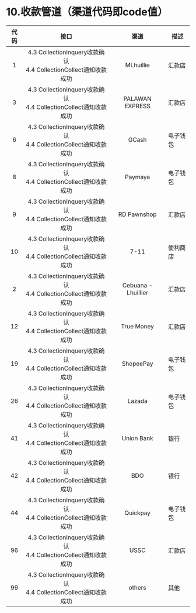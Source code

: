 # 10.收款管道（渠道代码即code值）

| 代码                       |   接口    | 渠道    |描述|
| :-------------------------: | :----------------------------------------: |:-----:| --------------------------------| 
|1|4.3 CollectionInquery收款确认 <br> 4.4 CollectionCollect通知收款成功|MLhuillie| 汇款店|
|3|4.3 CollectionInquery收款确认 <br> 4.4 CollectionCollect通知收款成功|PALAWAN EXPRESS| 汇款店|  
|6|4.3 CollectionInquery收款确认 <br> 4.4 CollectionCollect通知收款成功|GCash|电子钱包|  
|8|4.3 CollectionInquery收款确认 <br> 4.4 CollectionCollect通知收款成功|Paymaya|电子钱包|
|9|4.3 CollectionInquery收款确认 <br> 4.4 CollectionCollect通知收款成功|RD Pawnshop|汇款店|
|10|4.3 CollectionInquery收款确认 <br> 4.4 CollectionCollect通知收款成功|7-11|便利商店|
|2|4.3 CollectionInquery收款确认 <br> 4.4 CollectionCollect通知收款成功|Cebuana - Lhuillier|汇款店|
|12|4.3 CollectionInquery收款确认 <br> 4.4 CollectionCollect通知收款成功|True Money|汇款店|
|19|4.3 CollectionInquery收款确认 <br> 4.4 CollectionCollect通知收款成功|ShopeePay|电子钱包|
|26|4.3 CollectionInquery收款确认 <br> 4.4 CollectionCollect通知收款成功|Lazada|电子钱包|
|41|4.3 CollectionInquery收款确认 <br> 4.4 CollectionCollect通知收款成功|Union Bank|银行|
|42|4.3 CollectionInquery收款确认 <br> 4.4 CollectionCollect通知收款成功|BDO|银行|
|44|4.3 CollectionInquery收款确认 <br> 4.4 CollectionCollect通知收款成功|Quickpay|电子钱包|
|96|4.3 CollectionInquery收款确认 <br> 4.4 CollectionCollect通知收款成功|USSC|汇款店|
|99|4.3 CollectionInquery收款确认 <br> 4.4 CollectionCollect通知收款成功|others|其他|



<!-- 分隔线  -->

